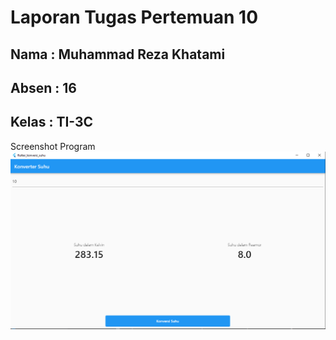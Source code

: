 # Laporan Tugas Pertemuan 10
## Nama     : Muhammad Reza Khatami
## Absen    : 16
## Kelas    : TI-3C

Screenshot Program
![Screenshot](Screenshot/SS1.png)
